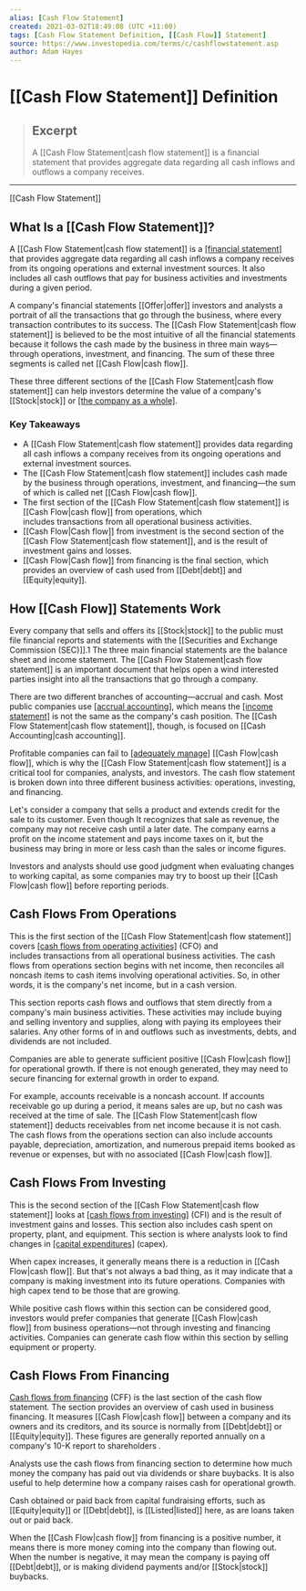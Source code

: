 ```yaml
---
alias: [Cash Flow Statement]
created: 2021-03-02T18:49:08 (UTC +11:00)
tags: [Cash Flow Statement Definition, [[Cash Flow]] Statement]
source: https://www.investopedia.com/terms/c/cashflowstatement.asp
author: Adam Hayes
---
```


# [[Cash Flow Statement]] Definition

> ## Excerpt
> A [[Cash Flow Statement|cash flow statement]] is a financial statement that provides aggregate data regarding all cash inflows and outflows a company receives.

---

[[Cash Flow Statement]]
## What Is a [[Cash Flow Statement]]?

A [[Cash Flow Statement|cash flow statement]] is a [[financial statement]](https://www.investopedia.com/terms/f/financial-statements.asp) that provides aggregate data regarding all cash inflows a company receives from its ongoing operations and external investment sources. It also includes all cash outflows that pay for business activities and investments during a given period. 

A company's financial statements [[Offer|offer]] investors and analysts a portrait of all the transactions that go through the business, where every transaction contributes to its success. The [[Cash Flow Statement|cash flow statement]] is believed to be the most intuitive of all the financial statements because it follows the cash made by the business in three main ways—through operations, investment, and financing. The sum of these three segments is called net [[Cash Flow|cash flow]].

These three different sections of the [[Cash Flow Statement|cash flow statement]] can help investors determine the value of a company's [[Stock|stock]] or [[the company as a whole]](https://www.investopedia.com/terms/f/financialperformance.asp).

### Key Takeaways

-   A [[Cash Flow Statement|cash flow statement]] provides data regarding all cash inflows a company receives from its ongoing operations and external investment sources.
-   The [[Cash Flow Statement|cash flow statement]] includes cash made by the business through operations, investment, and financing—the sum of which is called net [[Cash Flow|cash flow]].
-   The first section of the [[Cash Flow Statement|cash flow statement]] is [[Cash Flow|cash flow]] from operations, which includes transactions from all operational business activities. 
-   [[Cash Flow|Cash flow]] from investment is the second section of the [[Cash Flow Statement|cash flow statement]], and is the result of investment gains and losses. 
-   [[Cash Flow|Cash flow]] from financing is the final section, which provides an overview of cash used from [[Debt|debt]] and [[Equity|equity]].

## How [[Cash Flow]] Statements Work

Every company that sells and offers its [[Stock|stock]] to the public must file financial reports and statements with the [[Securities and Exchange Commission (SEC)]].1 The three main financial statements are the balance sheet and income statement. The [[Cash Flow Statement|cash flow statement]] is an important document that helps open a wind interested parties insight into all the transactions that go through a company.

There are two different branches of accounting—accrual and cash. Most public companies use [[accrual accounting]](https://www.investopedia.com/terms/a/accrualaccounting.asp), which means the [[income statement]](https://www.investopedia.com/terms/i/incomestatement.asp) is not the same as the company's cash position. The [[Cash Flow Statement|cash flow statement]], though, is focused on [[Cash Accounting|cash accounting]].

Profitable companies can fail to [[adequately manage]](https://www.investopedia.com/articles/personal-[[Finance|finance]]/061215/10-ways-improve-cash-flow.asp) [[Cash Flow|cash flow]], which is why the [[Cash Flow Statement|cash flow statement]] is a critical tool for companies, analysts, and investors. The cash flow statement is broken down into three different business activities: operations, investing, and financing.

Let's consider a company that sells a product and extends credit for the sale to its customer. Even though It recognizes that sale as revenue, the company may not receive cash until a later date. The company earns a profit on the income statement and pays income taxes on it, but the business may bring in more or less cash than the sales or income figures.

Investors and analysts should use good judgment when evaluating changes to working capital, as some companies may try to boost up their [[Cash Flow|cash flow]] before reporting periods.

## Cash Flows From Operations

This is the first section of the [[Cash Flow Statement|cash flow statement]] covers [[cash flows from operating activities]](https://www.investopedia.com/terms/c/cash-flow-from-operating-activities.asp) (CFO) and includes transactions from all operational business activities. The cash flows from operations section begins with net income, then reconciles all noncash items to cash items involving operational activities. So, in other words, it is the company's net income, but in a cash version.

This section reports cash flows and outflows that stem directly from a company's main business activities. These activities may include buying and selling inventory and supplies, along with paying its employees their salaries. Any other forms of in and outflows such as investments, debts, and dividends are not included.

Companies are able to generate sufficient positive [[Cash Flow|cash flow]] for operational growth. If there is not enough generated, they may need to secure financing for external growth in order to expand.

For example, accounts receivable is a noncash account. If accounts receivable go up during a period, it means sales are up, but no cash was received at the time of sale. The [[Cash Flow Statement|cash flow statement]] deducts receivables from net income because it is not cash. The cash flows from the operations section can also include accounts payable, depreciation, amortization, and numerous prepaid items booked as revenue or expenses, but with no associated [[Cash Flow|cash flow]].

## Cash Flows From Investing

This is the second section of the [[Cash Flow Statement|cash flow statement]] looks at [[cash flows from investing]](https://www.investopedia.com/terms/c/cashflowfinvestingactivities.asp) (CFI) and is the result of investment gains and losses. This section also includes cash spent on property, plant, and equipment. This section is where analysts look to find changes in [[capital expenditures]](https://www.investopedia.com/terms/c/capitalexpenditure.asp) (capex).

When capex increases, it generally means there is a reduction in [[Cash Flow|cash flow]]. But that's not always a bad thing, as it may indicate that a company is making investment into its future operations. Companies with high capex tend to be those that are growing.

While positive cash flows within this section can be considered good, investors would prefer companies that generate [[Cash Flow|cash flow]] from business operations—not through investing and financing activities. Companies can generate cash flow within this section by selling equipment or property. 

## Cash Flows From Financing

[Cash flows from financing](https://www.investopedia.com/terms/c/cashflowfromfinancing.asp) (CFF) is the last section of the cash flow statement. The section provides an overview of cash used in business financing. It measures [[Cash Flow|cash flow]] between a company and its owners and its creditors, and its source is normally from [[Debt|debt]] or [[Equity|equity]]. These figures are generally reported annually on a company's 10-K report to shareholders .

Analysts use the cash flows from financing section to determine how much money the company has paid out via dividends or share buybacks. It is also useful to help determine how a company raises cash for operational growth.

Cash obtained or paid back from capital fundraising efforts, such as [[Equity|equity]] or [[Debt|debt]], is [[Listed|listed]] here, as are loans taken out or paid back. 

When the [[Cash Flow|cash flow]] from financing is a positive number, it means there is more money coming into the company than flowing out. When the number is negative, it may mean the company is paying off [[Debt|debt]], or is making dividend payments and/or [[Stock|stock]] buybacks.
